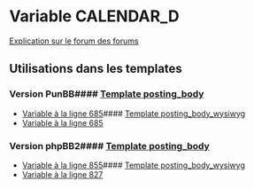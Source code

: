 # Variable CALENDAR_D
[Explication sur le forum des forums](http://forum.forumactif.com/t294113-listing-des-variables#CALENDAR_D)
## Utilisations dans les templates
### Version PunBB#### [Template posting_body](punbb/posting_body.md)
* [Variable à la ligne 685](../punbb/posting_body.tpl#L685)#### [Template posting_body_wysiwyg](punbb/posting_body_wysiwyg.md)
* [Variable à la ligne 685](../punbb/posting_body_wysiwyg.tpl#L685)
### Version phpBB2#### [Template posting_body](subsilver/posting_body.md)
* [Variable à la ligne 855](../subsilver/posting_body.tpl#L855)#### [Template posting_body_wysiwyg](subsilver/posting_body_wysiwyg.md)
* [Variable à la ligne 827](../subsilver/posting_body_wysiwyg.tpl#L827)